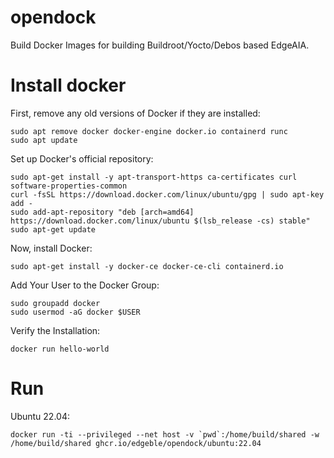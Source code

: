 # opendock

Build Docker Images for building Buildroot/Yocto/Debos based EdgeAIA.

# Install docker

First, remove any old versions of Docker if they are installed:
```
sudo apt remove docker docker-engine docker.io containerd runc
sudo apt update
```

Set up Docker's official repository:
```
sudo apt-get install -y apt-transport-https ca-certificates curl software-properties-common
curl -fsSL https://download.docker.com/linux/ubuntu/gpg | sudo apt-key add -
sudo add-apt-repository "deb [arch=amd64] https://download.docker.com/linux/ubuntu $(lsb_release -cs) stable"
sudo apt-get update
```

Now, install Docker:
```
sudo apt-get install -y docker-ce docker-ce-cli containerd.io
```

Add Your User to the Docker Group:
```
sudo groupadd docker
sudo usermod -aG docker $USER
```

Verify the Installation:
```
docker run hello-world
```

# Run

Ubuntu 22.04:

```
docker run -ti --privileged --net host -v `pwd`:/home/build/shared -w /home/build/shared ghcr.io/edgeble/opendock/ubuntu:22.04
```
